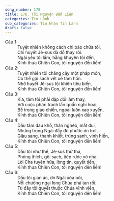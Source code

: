 ```yaml
---
song_number: 178
title: 178. Tôi Nguyện Đến Liền
categories: Tin Lành
sub_categories: Tin Nhận Tin Lành
draft: false
---
```

<dl><dt>Câu 1:</dt><dd data-verse="1">Tuyệt nhiên không cách chi bào chữa tôi, <br/>Chỉ huyết Jê-sus đã đổ thay rồi. <br/>Ngài yêu tôi lắm, hằng khuyên tôi đến, <br/>Kính thưa Chiên Con, tôi nguyện đến liền! </dd><dt>Câu 2:</dt><dd data-verse="2">Tuyệt nhiên tôi chẳng cậy một pháp môn, <br/>Có thể gội sạch vết uế tâm hồn. <br/>Nhờ huyết Jê-sus tội khiên tiêu biến, <br/>Kính thưa Chiên Con, tôi nguyện đến liền! </dd><dt>Câu 3:</dt><dd data-verse="3">Kìa, tâm tôi phải dập dồi lắm thay, <br/>Với cuộc phân tranh lẩn quẩn nghi hoài, <br/>Bề trong giao chiến, ngoài luôn xao xuyến, <br/>Kính thưa Chiên Con, tôi nguyện đến liền! </dd><dt>Câu 4:</dt><dd data-verse="4">Dầu tâm đau khổ, thân nghèo, mắt đui, <br/>Nhưng trong Ngài đầy đủ phước ơn trời, <br/>Giàu sang, thanh khiết, trùng sanh, vinh hiển, <br/>Kính thưa Chiên Con, tôi nguyện đến liền! </dd><dt>Câu 5:</dt><dd data-verse="5">Dầu tôi như thế, Jê-sus thứ tha, <br/>Phóng thích, gội sạch, tiếp rước vô nhà. <br/>Lời Cha tuyên hứa, lòng tin, quyết tiến, <br/>Kính thưa Chiên Con, tôi nguyện đến liền! </dd><dt>Câu 6:</dt><dd data-verse="6">Dầu tôi gian ác, ơn Ngài xóa bôi, <br/>Nỗi chướng ngại lòng Chúa phá tan rồi. <br/>Từ đây tôi quyết thuộc Chúa vĩnh viễn, <br/>Kính thưa Chiên Con, tôi nguyện đến liền! </dd></dl>